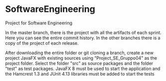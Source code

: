 # SoftwareEngineering
Project for Software Engineering

In the master branch, there is the project with all the artifacts of each sprint. Here you can see the entire commit history.
In the other branches there is a copy of the project of each release.

After downloading the entire folder or git cloning a branch, create a new project JavaFX with existing sources using "Project_SE_Gruppo04" as the project folder. Select the folder "src" as source packages and the folder "test" as test packages. JavaFX 8 must be used to start the application and the Hamcrest 1.3 and JUnit 4.13 libraries must be added to start the tests
